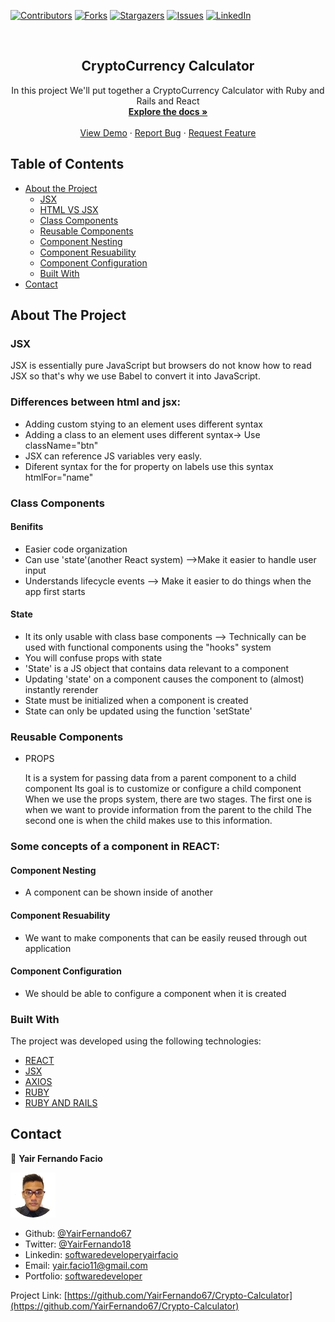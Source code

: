 [![Contributors][contributors-shield]][contributors-url]
[![Forks][forks-shield]][forks-url]
[![Stargazers][stars-shield]][stars-url]
[![Issues][issues-shield]][issues-url]
[![LinkedIn][linkedin-shield2]][linkedin-url2]

<!-- PROJECT LOGO -->
<br />
<p align="center">
 <h2 align="center"> CryptoCurrency Calculator</h2>

  <p align="center">
      In this project We'll put together a CryptoCurrency Calculator with Ruby and Rails and React 
    <br />
    <a href="https://github.com/YairFernando67/Crypto-Calculator"><strong>Explore the docs »</strong></a>
    <br />
    <br />
    <a href="htthttps://github.com/YairFernando67/Crypto-Calculator">View Demo</a>
    ·
    <a href="https://github.com/YairFernando67/Crypto-Calculator/issues">Report Bug</a>
    ·
    <a href="https://github.com/YairFernando67/Crypto-Calculator/issues">Request Feature</a>
  </p>

</p>

## Table of Contents
* [About the Project](#about-the-project)
  * [JSX](#JSX)
  * [HTML VS JSX](#Differences-between-html-and-jsx)
  * [Class Components](#Class-Components)
  * [Reusable Components](#Reusable-Components)
  * [Component Nesting](#Component-Nesting)
  * [Component Resuability](#Component-Resuability)
  * [Component Configuration](#Component-Configuration)
  * [Built With](#built-with)
* [Contact](#contact)
<!-- * [Acknowledgements](#acknowledgements) -->
<!-- ABOUT THE PROJECT -->

## About The Project

### JSX
<p> 
  JSX is essentially pure JavaScript but browsers do not know how to read JSX
  so that's why we use Babel to convert it into JavaScript.
</p>

### Differences between html and jsx:
* Adding custom stying to an element uses different syntax
* Adding a class to an element uses different syntax-> Use className="btn"
* JSX can reference JS variables very easly.
* Diferent syntax for the for property on labels use this syntax htmlFor="name"

### Class Components

<h4>Benifits</h4>
  
* Easier code organization
* Can use 'state'(another React system) -->Make it easier to handle user input
* Understands lifecycle events --> Make it easier to do things when the app first starts

<h4>State</h4>

* It its only usable with class base components --> Technically can be used with functional components using the "hooks" system
* You will confuse props with state
* 'State' is a JS object that contains data relevant to a component
* Updating 'state' on a component causes the component to (almost) instantly rerender
* State must be initialized when a component is created
* State can only be updated using the function 'setState'

### Reusable Components

- PROPS
  <p> 
  It is a system for passing data from a parent 
  component to a child component
  Its goal is to customize or configure a child
  component
  When we use the props system, there are two
  stages.
  The first one is when we want to provide information
  from the parent to the child
  The second one is when the child makes use to this
  information.
  </p>

### Some concepts of a component in REACT:

#### Component Nesting

- A component can be shown inside of another

#### Component Resuability

- We want to make components that can be easily reused through out application

#### Component Configuration

- We should be able to configure a component when it is created

### Built With
The project was developed using the following technologies:
- [REACT](https://es.reactjs.org/)
- [JSX](https://reactjs.org/docs/introducing-jsx.html)
- [AXIOS](https://github.com/axios/axios)
- [RUBY](https://www.ruby-lang.org/es/)
- [RUBY AND RAILS](https://rubyonrails.org/)

## Contact

👤 **Yair Fernando Facio**

<a href="https://yairfernando67.github.io/Portfolio/" target="_blank">
    
  ![Screenshot Image](app/assets/images/logo.jpg) 

</a>

- Github: [@YairFernando67](https://github.com/YairFernando67)
- Twitter: [@YairFernando18](https://twitter.com/YairFernando18)
- Linkedin: [softwaredeveloperyairfacio](https://www.linkedin.com/in/softwaredeveloperyairfacio/)
- Email: [yair.facio11@gmail.com](https://mail.google.com/mail/?view=cm&fs=1&tf=1&to=yair.facio11@gmail.com)
- Portfolio: [softwaredeveloper](https://yairfernando67.github.io/Portfolio/)

<p align="center">

  Project Link: [https://github.com/YairFernando67/Crypto-Calculator](https://github.com/YairFernando67/Crypto-Calculator)

</p>

<!-- MARKDOWN LINKS & IMAGES -->
[contributors-shield]: https://img.shields.io/github/contributors/YairFernando67/Crypto-Calculator.svg?style=flat-square
[contributors-url]: https://github.com/YairFernando67/Crypto-Calculator/graphs/contributors
[forks-shield]: https://img.shields.io/github/forks/YairFernando67/Crypto-Calculator.svg?style=flat-square
[forks-url]: https://github.com/YairFernando67/Crypto-Calculator/network/members
[stars-shield]: https://img.shields.io/github/stars/YairFernando67/Crypto-Calculator.svg?style=flat-square
[stars-url]: https://github.com/YairFernando67/Crypto-Calculator/stargazers
[issues-shield]: https://img.shields.io/github/issues/YairFernando67/Crypto-Calculator.svg?style=flat-square
[issues-url]: https://github.com/YairFernando67/Crypto-Calculator/issues
[license-shield]: https://img.shields.io/github/license/YairFernando67/Crypto-Calculator.svg?style=flat-square
[license-url]: https://github.com/YairFernando67/Crypto-Calculator/blob/master/LICENSE.txt
[linkedin-shield2]: https://img.shields.io/badge/-LinkedIn-black.svg?style=flat-square&logo=linkedin&colorB=555
[linkedin-url2]: https://www.linkedin.com/in/softwaredeveloperyairfacio/
<!-- [product-screenshot]: img/logo.png
[product-example]: img/example.png -->
